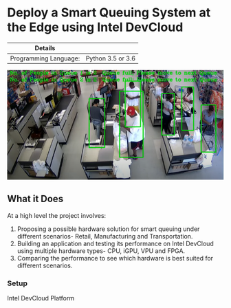 ﻿# Deploy a Smart Queuing System at the Edge using Intel DevCloud

| Details            |              |
|-----------------------|---------------|
| Programming Language: |  Python 3.5 or 3.6 |

![smart-queuing-system](./images/smart-queuing-system.png)

## What it Does
At a high level the project involves:
1. Proposing a possible hardware solution for smart queuing under different scenarios- Retail, Manufacturing and Transportation.
2. Building an application and testing its performance on Intel DevCloud using multiple hardware types- CPU, iGPU, VPU and FPGA.
3. Comparing the performance to see which hardware is best suited for different scenarios.


### Setup
Intel DevCloud Platform


